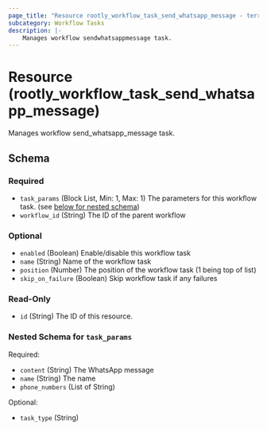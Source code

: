 ```yaml
---
page_title: "Resource rootly_workflow_task_send_whatsapp_message - terraform-provider-rootly"
subcategory: Workflow Tasks
description: |-
    Manages workflow sendwhatsappmessage task.
---
```


# Resource (rootly_workflow_task_send_whatsapp_message)

Manages workflow send_whatsapp_message task.



<!-- schema generated by tfplugindocs -->
## Schema

### Required

- `task_params` (Block List, Min: 1, Max: 1) The parameters for this workflow task. (see [below for nested schema](#nestedblock--task_params))
- `workflow_id` (String) The ID of the parent workflow

### Optional

- `enabled` (Boolean) Enable/disable this workflow task
- `name` (String) Name of the workflow task
- `position` (Number) The position of the workflow task (1 being top of list)
- `skip_on_failure` (Boolean) Skip workflow task if any failures

### Read-Only

- `id` (String) The ID of this resource.

<a id="nestedblock--task_params"></a>
### Nested Schema for `task_params`

Required:

- `content` (String) The WhatsApp message
- `name` (String) The name
- `phone_numbers` (List of String)

Optional:

- `task_type` (String)
